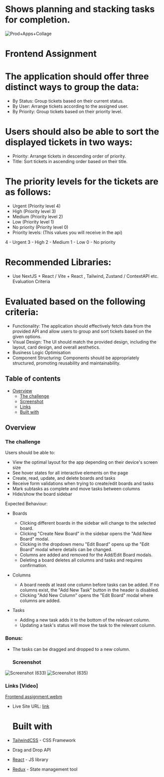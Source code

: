 # Shows planning and stacking tasks for completion.

![Prod+Apps+Collage](https://github.com/user-attachments/assets/9799a4a0-d781-488a-89be-4103d9015da9)


# Frontend Assignment

# The application should offer three distinct ways to group the data:
- By Status: Group tickets based on their current status.
- By User: Arrange tickets according to the assigned user.
- By Priority: Group tickets based on their priority level.
# Users should also be able to sort the displayed tickets in two ways:
- Priority: Arrange tickets in descending order of priority.
- Title: Sort tickets in ascending order based on their title.

# The priority levels for the tickets are as follows:
- Urgent (Priority level 4)
- High (Priority level 3)
- Medium (Priority level 2)
- Low (Priority level 1)
- No priority (Priority level 0)
- Priority levels: (This values you will receive in the api)
  
4 - Urgent
3 - High
2 - Medium
1 - Low
0 - No priority


# Recommended Libraries:
* Use NextJS + React / Vite + React , Tailwind, Zustand / ContextAPI etc.
Evaluation Criteria
# Evaluated based on the following criteria:
- Functionality: The application should effectively fetch data from the provided API and allow users to group and sort tickets based on the given options.
- Visual Design: The UI should match the provided design, including the layout, card design, and overall aesthetics.
- Business Logic Optimisation
- Component Structuring: Components should be appropriately structured, promoting reusability and maintainability.

## Table of contents

- [Overview](#overview)
  - [The challenge](#the-challenge)
  - [Screenshot](#screenshot)
  - [Links](#links)
  - [Built with](#built-with)


## Overview

### The challenge

Users should be able to:

- View the optimal layout for the app depending on their device's screen size
- See hover states for all interactive elements on the page
- Create, read, update, and delete boards and tasks
- Receive form validations when trying to create/edit boards and tasks
- Mark subtasks as complete and move tasks between columns
- Hide/show the board sidebar

Expected Behaviour:

- Boards
  - Clicking different boards in the sidebar will change to the selected board.
  - Clicking "Create New Board" in the sidebar opens the "Add New Board" modal.
  - Clicking in the dropdown menu "Edit Board" opens up the "Edit Board" modal where details can be changed.
  - Columns are added and removed for the Add/Edit Board modals.
  - Deleting a board deletes all columns and tasks and requires confirmation.

- Columns
  - A board needs at least one column before tasks can be added. If no columns exist, the "Add New Task" button in the header is disabled.
  - Clicking "Add New Column" opens the "Edit Board" modal where columns are added.
- Tasks
  - Adding a new task adds it to the bottom of the relevant column.
  - Updating a task's status will move the task to the relevant column.

### Bonus:

- The tasks can be dragged and dropped to a new column.

  ### Screenshot

![Screenshot (633)](https://github.com/swarnavopramanik/Kanban-application/assets/105142693/5235d261-3157-412b-8468-6641753fc6f2)
![Screenshot (635)](https://github.com/swarnavopramanik/Kanban-application/assets/105142693/5630ee65-a4bc-44ca-912a-4dfbea67ba25)


### Links [Video]
[Frontend assignment.webm](https://github.com/swarnavopramanik/Kanban-application/assets/105142693/3430d366-4657-428a-a518-84b6ca5e7a2b)

- Live Site URL: [link](https://kanban-application-ten.vercel.app/)

  # Built with

- [TailwindCSS](https://tailwindcss.com/) - CSS Framework
- Drag and Drop API
- [React](https://reactjs.org/) - JS library
- [Redux](https://redux.js.org/) - State management tool



